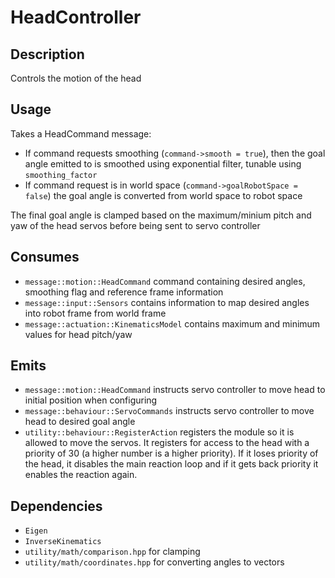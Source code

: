 # HeadController

## Description

Controls the motion of the head

## Usage

Takes a HeadCommand message:

- If command requests smoothing (`command->smooth = true`), then the goal angle emitted to is smoothed using exponential filter, tunable using `smoothing_factor`
- If command request is in world space (`command->goalRobotSpace = false`) the goal angle is converted from world space to robot space

The final goal angle is clamped based on the maximum/minium pitch and yaw of the head servos before being sent to servo controller

## Consumes

- `message::motion::HeadCommand` command containing desired angles, smoothing flag and reference frame information
- `message::input::Sensors` contains information to map desired angles into robot frame from world frame
- `message::actuation::KinematicsModel` contains maximum and minimum values for head pitch/yaw

## Emits

- `message::motion::HeadCommand` instructs servo controller to move head to initial position when configuring
- `message::behaviour::ServoCommands` instructs servo controller to move head to desired goal angle
- `utility::behaviour::RegisterAction` registers the module so it is allowed to move the servos. It registers for access to the head with a priority of 30 (a higher number is a higher priority). If it loses priority of the head, it disables the main reaction loop and if it gets back priority it enables the reaction again.

## Dependencies

- `Eigen`
- `InverseKinematics`
- `utility/math/comparison.hpp` for clamping
- `utility/math/coordinates.hpp` for converting angles to vectors
